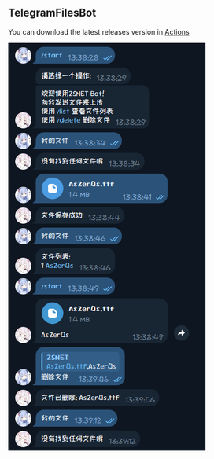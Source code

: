 ## TelegramFilesBot

You can download the latest releases version in [Actions](https://github.com/AsZer0s/TelegramFilesBot/actions/)

![USE](./Res/use.png)

